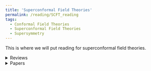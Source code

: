 ```yaml
---
title: 'Superconformal Field Theories'
permalink: /reading/SCFT_reading
tags:
  - Conformal Field Theories
  - Superconformal Field Theories
  - Supersymmetry
---
```


This is where we will put reading for superconformal field theories.

<details>
  <summary>Reviews</summary>
  <ul>
    <li>
      <a href="https://arxiv.org/abs/2202.07683" target="_blank">
        Snowmass White Paper on SCFTs
      </a>
    </li>
  </ul>
</details>


<details>
  <summary>Papers</summary>
  <ul>
    <li>
      <a href="" target="_blank">
        f
      </a>
    </li>
  </ul>
</details>
